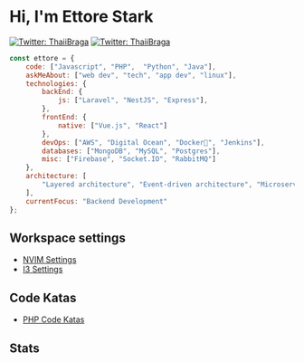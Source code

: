 # Hi, I'm Ettore Stark

[![Twitter: ThaiiBraga](https://img.shields.io/badge/linkedin-%230077B5.svg?style=for-the-badge&logo=linkedin&logoColor=white)]()
[![Twitter: ThaiiBraga](https://img.shields.io/badge/ettorestark-%23E4405F.svg?style=for-the-badge&logo=Instagram&logoColor=white)]()



```javascript
const ettore = {
    code: ["Javascript", "PHP",  "Python", "Java"],
    askMeAbout: ["web dev", "tech", "app dev", "linux"],
    technologies: {
        backEnd: {
            js: ["Laravel", "NestJS", "Express"],
        },
        frontEnd: {
            native: ["Vue.js", "React"]
        },
        devOps: ["AWS", "Digital Ocean", "Docker🐳", "Jenkins"],
        databases: ["MongoDB", "MySQL", "Postgres"],
        misc: ["Firebase", "Socket.IO", "RabbitMQ"]
    },
    architecture: [
	    "Layered architecture", "Event-driven architecture", "Microservices architecture" 
    ],
    currentFocus: "Backend Development"
};
```

## Workspace settings
- [NVIM Settings](https://github.com/ettorestark/nvim-settings)
- [I3 Settings]()

## Code Katas
- [PHP Code Katas](https://github.com/ettorestark?tab=repositories&q=php+design+pattern&type=&language=&sort=)

## Stats
